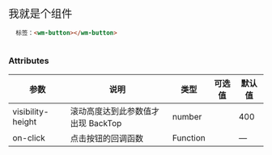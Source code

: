 ## 我就是个组件

<template>
  <div class="">
    <h1>{{ msg }}</h1>
    <router-link to="/test">
      <drawer></drawer>
    </router-link>
    
  </div>
</template>

<script>
import drawer from 'packages/drawer'

export default {
  name: 'hello',
  data () {
    return {
      msg: 'Welcome to wm-ui'
    }
  },
  components: {
    drawer
  }
}
</script>

```html
  标签：<wm-button></wm-button>
  
```

### Attributes

| 参数      | 说明    | 类型      | 可选值       | 默认值   |
|---------- |-------- |---------- |-------------  |-------- |
| visibility-height     | 滚动高度达到此参数值才出现 BackTop   | number  |            |    400     |
| on-click     | 点击按钮的回调函数   | Function    |    |     —    |

<style scoped>
h1, h2 {
  font-weight: normal;
}

ul {
  list-style-type: none;
  padding: 0;
}

li {
  display: inline-block;
  margin: 0 10px;
}

a {
  color: #42b983;
}
</style>
